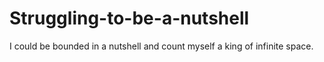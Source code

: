 # Struggling-to-be-a-nutshell
I could be bounded in a nutshell and count myself a king of infinite space.
